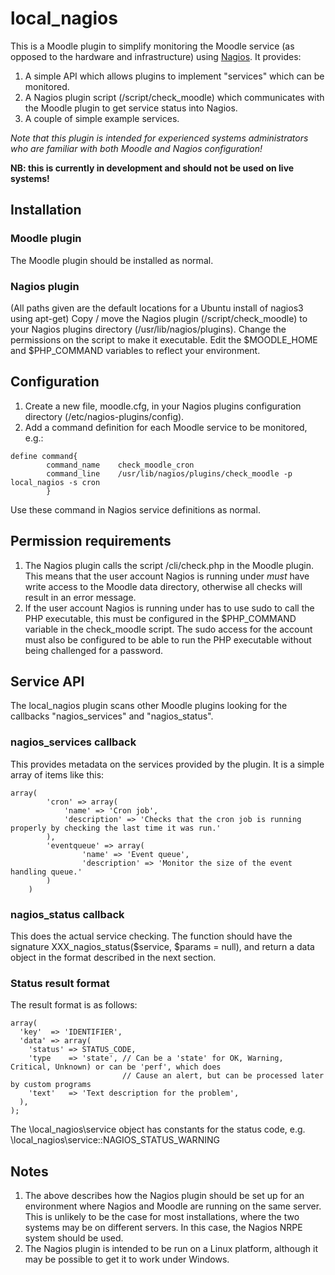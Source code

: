 # local_nagios

This is a Moodle plugin to simplify monitoring the Moodle service (as opposed to the hardware and infrastructure)
using [Nagios](http://www.nagios.org/). It provides:

1. A simple API which allows plugins to implement "services" which can be monitored.
2. A Nagios plugin script (/script/check_moodle) which communicates with the Moodle plugin
   to get service status into Nagios.
3. A couple of simple example services.

*Note that this plugin is intended for experienced systems administrators who are familiar with both Moodle and Nagios configuration!*

**NB: this is currently in development and should not be used on live systems!**

## Installation

### Moodle plugin
The Moodle plugin should be installed as normal.
### Nagios plugin
(All paths given are the default locations for a Ubuntu install of nagios3 using apt-get)
Copy / move the Nagios plugin (/script/check_moodle) to your Nagios plugins directory (/usr/lib/nagios/plugins). Change the permissions on the script to make it executable. Edit the $MOODLE_HOME and $PHP_COMMAND variables to reflect your environment.

## Configuration
1. Create a new file, moodle.cfg, in your Nagios plugins configuration directory (/etc/nagios-plugins/config).
2. Add a command definition for each Moodle service to be monitored, e.g.:

```
define command{
        command_name    check_moodle_cron
        command_line    /usr/lib/nagios/plugins/check_moodle -p local_nagios -s cron
        }
```
Use these command in Nagios service definitions as normal.

## Permission requirements

1. The Nagios plugin calls the script /cli/check.php in the Moodle plugin. This means that the user account Nagios is running under *must* have write access to the Moodle data directory, otherwise all checks will result in an error message.
2. If the user account Nagios is running under has to use sudo to call the PHP executable, this must be configured in the $PHP_COMMAND variable in the check_moodle script. The sudo access for the account must also be configured to be able to run the PHP executable without being challenged for a password.

## Service API

The local_nagios plugin scans other Moodle plugins looking for the callbacks "nagios_services" and "nagios_status".

### nagios_services callback

This provides metadata on the services provided by the plugin. It is a simple array of items like this:

```
array(
        'cron' => array(
            'name' => 'Cron job',
            'description' => 'Checks that the cron job is running properly by checking the last time it was run.'
        ),
        'eventqueue' => array(
                'name' => 'Event queue',
                'description' => 'Monitor the size of the event handling queue.'
        )
    )
```

### nagios_status callback

This does the actual service checking. The function should have the signature XXX_nagios_status($service, $params = null), and return a data object in the format described in the next section.

### Status result format

The result format is as follows:

```
array(
  'key'  => 'IDENTIFIER',
  'data' => array(
    'status' => STATUS_CODE,
    'type    => 'state', // Can be a 'state' for OK, Warning, Critical, Unknown) or can be 'perf', which does
                         // Cause an alert, but can be processed later by custom programs
    'text'   => 'Text description for the problem',
  ),
);
```

The \local_nagios\service object has constants for the status code, e.g. \local_nagios\service::NAGIOS_STATUS_WARNING

## Notes

1. The above describes how the Nagios plugin should be set up for an environment where Nagios and Moodle are running on the same server. This is unlikely to be the case for most installations, where the two systems may be on different servers. In this case, the Nagios NRPE system should be used.
2. The Nagios plugin is intended to be run on a Linux platform, although it may be possible to get it to work under Windows.